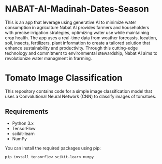 # NABAT-AI-Madinah-Dates-Season
This is an app that leverage using generative AI to minimize water consumption in agriculture
Nabat AI provides farmers and householders with precise irrigation strategies, optimizing water use while maintaining crop health.
The app uses a real-time data from weather forecasts, location, soil, insects, fertilizers, plant information to create a tailored solution that enhance sustainability and productivity. Through this cutting-edge technology and commitment to environmental stewardship, Nabat AI aims to revolutionize water managment in frarming.


# Tomato Image Classification

This repository contains code for a simple image classification model that uses a Convolutional Neural Network (CNN) to classify images of tomatoes.

## Requirements

- Python 3.x
- TensorFlow
- scikit-learn
- NumPy

You can install the required packages using pip:

```bash
pip install tensorflow scikit-learn numpy
